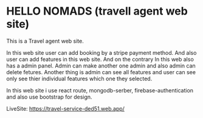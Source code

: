 # HELLO NOMADS (travell agent web site)
This is a Travel agent web site.

In this web site user can add booking by a stripe payment method. And also user can add features in this web site.
And on the contrary In this web also has a admin panel. Admin can make another one admin and also admin can delete fetures.
Another thing is admin can see all features and user can see only see thier individual features which one they selected.

In this web site i use react route, mongodb-serber, firebase-authentication and also use bootstrap for design.

LiveSite: https://travel-service-ded51.web.app/
